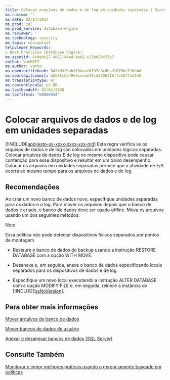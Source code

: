 ```yaml
---
title: Colocar arquivos de dados e de log em unidades separadas | Microsoft Docs
ms.custom: ''
ms.date: 03/14/2017
ms.prod: sql
ms.prod_service: database-engine
ms.reviewer: ''
ms.technology: security
ms.topic: conceptual
helpviewer_keywords:
- Best Practices [Database Engine]
ms.assetid: 6cbedc27-4d77-44ad-bed2-c23b628475a7
author: VanMSFT
ms.author: vanto
ms.openlocfilehash: 54f469f8ab9f0daaf6f37c8f6bad1878bc716dbd
ms.sourcegitcommit: b2e81cb349eecacee91cd3766410ffb3677ad7e2
ms.translationtype: HT
ms.contentlocale: pt-BR
ms.lasthandoff: 02/01/2020
ms.locfileid: "68086934"
---
```

# <a name="place-data-and-log-files-on-separate-drives"></a>Colocar arquivos de dados e de log em unidades separadas
[!INCLUDE[appliesto-ss-xxxx-xxxx-xxx-md](../../includes/appliesto-ss-xxxx-xxxx-xxx-md.md)]
  Esta regra verifica se os arquivos de dados e de log são colocados em unidades lógicas separadas. Colocar arquivos de dados E de log no mesmo dispositivo pode causar contenção para esse dispositivo e resultar em um baixo desempenho. Colocar os arquivos em unidades separadas permite que a atividade de E/S ocorra ao mesmo tempo para os arquivos de dados e de log.  
  
## <a name="recommendations"></a>Recomendações  
 Ao criar um novo banco de dados novo, especifique unidades separadas para os dados e o log. Para mover os arquivos depois que o banco de dados é criado, o banco de dados deve ser usado offline. Mova os arquivos usando um dos seguintes métodos:  
  
> [!NOTE]  
>  Essa política não pode detectar dispositivos físicos separados por pontos de montagem  
  
-   Restaure o banco de dados do backup usando a instrução RESTORE DATABASE com a opção WITH MOVE.  
  
-   Desanexe e, em seguida, anexe o banco de dados especificando locais separados para os dispositivos de dados e de log.  
  
-   Especifique um novo local executando a instrução ALTER DATABASE com a opção MODIFY FILE e, em seguida, reinicie a instância do [!INCLUDE[ssNoVersion](../../includes/ssnoversion-md.md)].  
  
## <a name="for-more-information"></a>Para obter mais informações  
 [Mover arquivos de banco de dados](../../relational-databases/databases/move-database-files.md)  
  
 [Mover bancos de dados de usuário](../../relational-databases/databases/move-user-databases.md)  
  
 [Anexar e desanexar bancos de dados &#40;SQL Server&#41;](../../relational-databases/databases/database-detach-and-attach-sql-server.md)  
  
## <a name="see-also"></a>Consulte Também  
 [Monitorar e impor melhores práticas usando o gerenciamento baseado em políticas](../../relational-databases/policy-based-management/monitor-and-enforce-best-practices-by-using-policy-based-management.md)  
  
  
